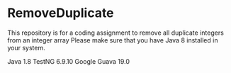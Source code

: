 # RemoveDuplicate
This repository is for a coding assignment to remove all duplicate integers from an integer array
Please make sure that you have Java 8 installed in your system.

Java 1.8
TestNG 6.9.10
Google Guava 19.0

